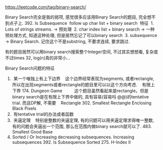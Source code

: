https://leetcode.com/tag/binary-search/

Binary Search完全是我的弱项, 感觉很多应该用Binary Search的题目, 完全想不到点子上.
  392. Is Subsequence
  follow up
  char list + binary search
  特征
  1. Lots of strings streams. -> 预处理
  2. char index list + binary search -> 一种预处理方式, 知道这种处理, 但是居然忘记了可以binary search
  3. subsequence -> Binary Search. 记住这个不是substring, 不要求连续, 要求跳过. 
 
 
 有的题目居然可以用binary search搜索整个Integer空间, 不过其实想想看, 复杂度不过times 32, log(n)真的非常小...

Binary Search问题的特征
1.  某一个唯独上有上下边界
    这个边界经常表现为segments, 或者rectangle, 所以在出现segments或者rectangle的题目里可以以这个方向考虑.
    有限上下界
      174. Dungeon Game
          这个题目虽然看起来是rectangle，但是binary search是在有限上下界中做的, 具有容易(容易吗 @@)的tentative trial. 而且DP解, 不需要
    Rectangle
      302. Smallest Rectangle Enclosing Black Pixels
2.  有tentative trial的办法或者函数
3.  夹逼定理
    特别是整数的夹逼定理, 有的问题可以用夹逼定理求得唯一整数, 有的问题会夹逼出一个范围, 那么在范围内做binary search就可以了.
      483. Smallest Good Base
4.  Sorted / Or Increasing decreasing subsequences.
    Increasing subsequences
      392. Is Subsequence
    Sorted
      275. H-Index II
